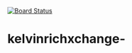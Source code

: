 [![Board Status](https://dev.azure.com/iamsuperrich/f4a4c1da-7e6a-4a5b-8398-947d5d9538e0/0d047e97-a865-4994-9af4-25fdf8a58600/_apis/work/boardbadge/b165c70c-e6c5-4492-b502-9117bfdfb5fa)](https://dev.azure.com/iamsuperrich/f4a4c1da-7e6a-4a5b-8398-947d5d9538e0/_boards/board/t/0d047e97-a865-4994-9af4-25fdf8a58600/Microsoft.RequirementCategory)
# kelvinrichxchange-